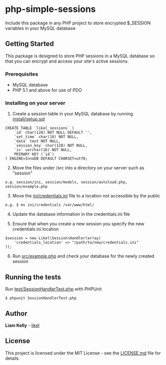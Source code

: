 # php-simple-sessions
Include this package in any PHP project to store encrypted $_SESSION variables in your MySQL database

## Getting Started

This package is designed to store PHP sessions in a MySQL database so that you can encrypt and access your site's active sessions.

### Prerequisites

* MySQL database
* PHP 5.1 and above for use of PDO

### Installing on your server

1. Create a session table in your MySQL database by running [install/setup.sql](install/setup.sql)

```
CREATE TABLE `likel_sessions` (
    `id` char(128) NOT NULL DEFAULT '',
    `set_time` char(10) NOT NULL,
    `data` text NOT NULL,
    `session_key` char(128) NOT NULL,
    `iv` varchar(16) NOT NULL,
    PRIMARY KEY (`id`)
) ENGINE=InnoDB DEFAULT CHARSET=utf8;
```

2. Move the files under /src into a directory on your server such as "session"

```
e.g. session/ini, session/models, session/autoload.php, session/example.php
```

3. Move the [ini/credentials.ini](ini/credentials.ini) file to a location not accessible by the public

```
e.g. $ mv ini/credentials /var/www/html/
```

4. Update the database information in the credentials.ini file

5. Ensure that when you create a new session you specify the new credentials.ini location

```
$session = new Likel\Session\Handler(array(
    'credentials_location' => "/path/to/new/credentials.ini"
));
```

6. Run [src/example.php](src/example.php) and check your database for the newly created session

## Running the tests

Run [test/SessionHandlerTest.php](test/SessionHandlerTest.php) with PHPUnit

```
$ phpunit SessionHandlerTest.php
```

## Author

**Liam Kelly** - [likel](https://github.com/likel)

## License

This project is licensed under the MIT License - see the [LICENSE.md](LICENSE.md) file for details
